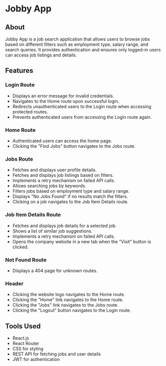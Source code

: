 # **Jobby App**

## **About**
Jobby App is a job search application that allows users to browse jobs based on different filters such as employment type, salary range, and search queries. It provides authentication and ensures only logged-in users can access job listings and details.

## **Features**

### **Login Route**
- Displays an error message for invalid credentials.
- Navigates to the Home route upon successful login.
- Redirects unauthenticated users to the Login route when accessing protected routes.
- Prevents authenticated users from accessing the Login route again.

### **Home Route**
- Authenticated users can access the home page.
- Clicking the "Find Jobs" button navigates to the Jobs route.

### **Jobs Route**
- Fetches and displays user profile details.
- Fetches and displays job listings based on filters.
- Implements a retry mechanism on failed API calls.
- Allows searching jobs by keywords.
- Filters jobs based on employment type and salary range.
- Displays "No Jobs Found" if no results match the filters.
- Clicking on a job navigates to the Job Item Details route.

### **Job Item Details Route**
- Fetches and displays job details for a selected job.
- Shows a list of similar job suggestions.
- Implements a retry mechanism on failed API calls.
- Opens the company website in a new tab when the "Visit" button is clicked.

### **Not Found Route**
- Displays a 404 page for unknown routes.

### **Header**
- Clicking the website logo navigates to the Home route.
- Clicking the "Home" link navigates to the Home route.
- Clicking the "Jobs" link navigates to the Jobs route.
- Clicking the "Logout" button navigates to the Login route.

## **Tools Used**
- React.js
- React Router
- CSS for styling
- REST API for fetching jobs and user details
- JWT for authentication
